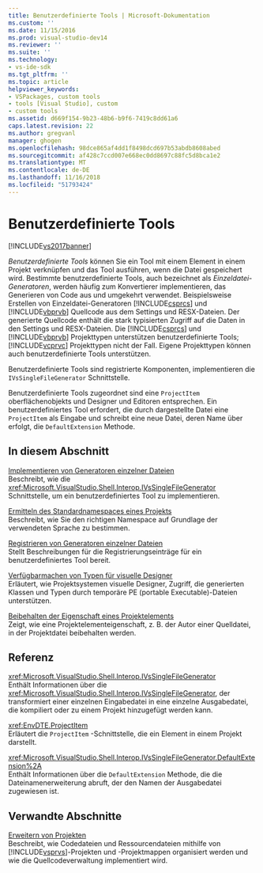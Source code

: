 ```yaml
---
title: Benutzerdefinierte Tools | Microsoft-Dokumentation
ms.custom: ''
ms.date: 11/15/2016
ms.prod: visual-studio-dev14
ms.reviewer: ''
ms.suite: ''
ms.technology:
- vs-ide-sdk
ms.tgt_pltfrm: ''
ms.topic: article
helpviewer_keywords:
- VSPackages, custom tools
- tools [Visual Studio], custom
- custom tools
ms.assetid: d669f154-9b23-48b6-b9f6-7419c8dd61a6
caps.latest.revision: 22
ms.author: gregvanl
manager: ghogen
ms.openlocfilehash: 98dce865af4dd1f8498dcd697b53abdb8608abed
ms.sourcegitcommit: af428c7ccd007e668ec0dd8697c88fc5d8bca1e2
ms.translationtype: MT
ms.contentlocale: de-DE
ms.lasthandoff: 11/16/2018
ms.locfileid: "51793424"
---
```

# <a name="custom-tools"></a>Benutzerdefinierte Tools
[!INCLUDE[vs2017banner](../../includes/vs2017banner.md)]

*Benutzerdefinierte Tools* können Sie ein Tool mit einem Element in einem Projekt verknüpfen und das Tool ausführen, wenn die Datei gespeichert wird. Bestimmte benutzerdefinierte Tools, auch bezeichnet als *Einzeldatei-Generatoren*, werden häufig zum Konvertierer implementieren, das Generieren von Code aus und umgekehrt verwendet. Beispielsweise Erstellen von Einzeldatei-Generatoren [!INCLUDE[csprcs](../../includes/csprcs-md.md)] und [!INCLUDE[vbprvb](../../includes/vbprvb-md.md)] Quellcode aus dem Settings und RESX-Dateien. Der generierte Quellcode enthält die stark typisierten Zugriff auf die Daten in den Settings und RESX-Dateien. Die [!INCLUDE[csprcs](../../includes/csprcs-md.md)] und [!INCLUDE[vbprvb](../../includes/vbprvb-md.md)] Projekttypen unterstützen benutzerdefinierte Tools; [!INCLUDE[vcprvc](../../includes/vcprvc-md.md)] Projekttypen nicht der Fall. Eigene Projekttypen können auch benutzerdefinierte Tools unterstützen.  
  
 Benutzerdefinierte Tools sind registrierte Komponenten, implementieren die `IVsSingleFileGenerator` Schnittstelle.  
  
 Benutzerdefinierte Tools zugeordnet sind eine `ProjectItem` oberflächenobjekts und Designer und Editoren entsprechen. Ein benutzerdefiniertes Tool erfordert, die durch dargestellte Datei eine `ProjectItem` als Eingabe und schreibt eine neue Datei, deren Name über erfolgt, die `DefaultExtension` Methode.  
  
## <a name="in-this-section"></a>In diesem Abschnitt  
 [Implementieren von Generatoren einzelner Dateien](../../extensibility/internals/implementing-single-file-generators.md)  
 Beschreibt, wie die <xref:Microsoft.VisualStudio.Shell.Interop.IVsSingleFileGenerator> Schnittstelle, um ein benutzerdefiniertes Tool zu implementieren.  
  
 [Ermitteln des Standardnamespaces eines Projekts](../../misc/determining-the-default-namespace-of-a-project.md)  
 Beschreibt, wie Sie den richtigen Namespace auf Grundlage der verwendeten Sprache zu bestimmen.  
  
 [Registrieren von Generatoren einzelner Dateien](../../extensibility/internals/registering-single-file-generators.md)  
 Stellt Beschreibungen für die Registrierungseinträge für ein benutzerdefiniertes Tool bereit.  
  
 [Verfügbarmachen von Typen für visuelle Designer](../../extensibility/internals/exposing-types-to-visual-designers.md)  
 Erläutert, wie Projektsystemen visuelle Designer, Zugriff, die generierten Klassen und Typen durch temporäre PE (portable Executable)-Dateien unterstützen.  
  
 [Beibehalten der Eigenschaft eines Projektelements](../../extensibility/persisting-the-property-of-a-project-item.md)  
 Zeigt, wie eine Projektelementeigenschaft, z. B. der Autor einer Quelldatei, in der Projektdatei beibehalten werden.  
  
## <a name="reference"></a>Referenz  
 <xref:Microsoft.VisualStudio.Shell.Interop.IVsSingleFileGenerator>  
 Enthält Informationen über die <xref:Microsoft.VisualStudio.Shell.Interop.IVsSingleFileGenerator>, der transformiert einer einzelnen Eingabedatei in eine einzelne Ausgabedatei, die kompiliert oder zu einem Projekt hinzugefügt werden kann.  
  
 <xref:EnvDTE.ProjectItem>  
 Erläutert die `ProjectItem` -Schnittstelle, die ein Element in einem Projekt darstellt.  
  
 <xref:Microsoft.VisualStudio.Shell.Interop.IVsSingleFileGenerator.DefaultExtension%2A>  
 Enthält Informationen über die `DefaultExtension` Methode, die die Dateinamenerweiterung abruft, der den Namen der Ausgabedatei zugewiesen ist.  
  
## <a name="related-sections"></a>Verwandte Abschnitte  
 [Erweitern von Projekten](../../extensibility/extending-projects.md)  
 Beschreibt, wie Codedateien und Ressourcendateien mithilfe von [!INCLUDE[vsprvs](../../includes/vsprvs-md.md)]-Projekten und -Projektmappen organisiert werden und wie die Quellcodeverwaltung implementiert wird.

